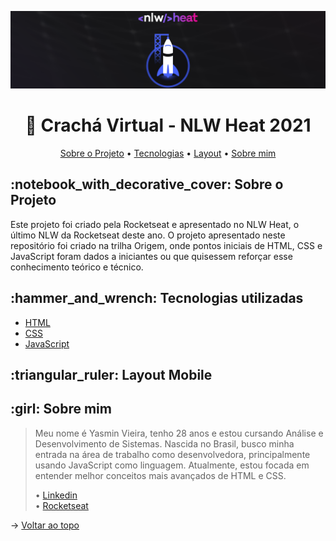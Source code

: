 <p align="center"> <img src="./nlw_heat.png" /></p>

<h1 align="center">🚀 Crachá Virtual - NLW Heat 2021</h1>

<p align="center">
  <a href="#about">Sobre o Projeto</a> •
  <a href="#technology">Tecnologias</a> •
  <a href="#layout">Layout</a> •
  <a href="#about-me">Sobre mim</a>
</p>

<h2 id="about">:notebook_with_decorative_cover: Sobre o Projeto</h2>

Este projeto foi criado pela Rocketseat e apresentado no NLW Heat, o último NLW da Rocketseat deste ano. O projeto apresentado neste repositório foi criado na trilha Origem, onde pontos iniciais de HTML, CSS e JavaScript foram dados a iniciantes ou que quisessem reforçar esse conhecimento teórico e técnico.
<h2 id="technology">:hammer_and_wrench: Tecnologias utilizadas</h2>

<ul>
  <li><a href="https://developer.mozilla.org/en-US/docs/Web/HTML">HTML</a></li>
  <li><a href="https://developer.mozilla.org/en-US/docs/Web/CSS">CSS</a></li>
  <li><a href="https://developer.mozilla.org/en-US/docs/Web/JavaScript/Reference">JavaScript</a></li>
</ul>

<h2 id="layout">:triangular_ruler: Layout Mobile</h2>


<h2 id="about-me">:girl: Sobre mim</h2>

> Meu nome é Yasmin Vieira, tenho 28 anos e estou cursando Análise e Desenvolvimento de Sistemas. Nascida no Brasil, busco minha entrada na área de trabalho como desenvolvedora, principalmente usando JavaScript como linguagem. Atualmente, estou focada em entender melhor conceitos mais avançados de HTML e CSS. <br>
> 
> • [Linkedin](https://www.linkedin.com/in/yasmin-vieira-b68641213/)<br>
> • [Rocketseat](https://app.rocketseat.com.br/me/yasmin-vieira-02498)

→ [Voltar ao topo](#topo)
